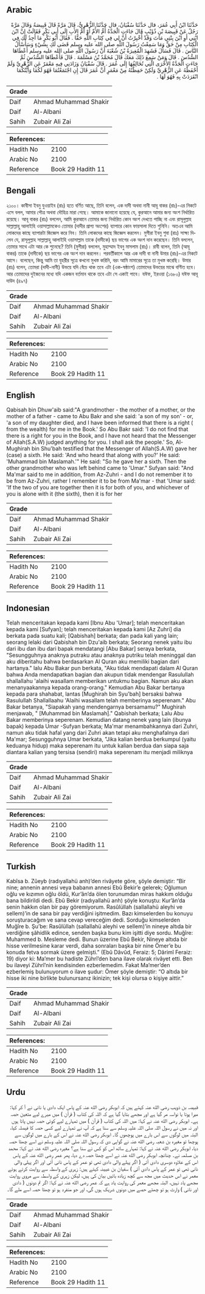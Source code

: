 ## Arabic


<div dir="rtl" lang="ar" style={{fontSize:'larger',backgroundColor:'#f8f9fa',padding:20}}>
حَدَّثَنَا ابْنُ أَبِي عُمَرَ، قال حَدَّثَنَا سُفْيَانُ، قال حَدَّثَنَا الزُّهْرِيُّ، قَالَ مَرَّةً قَالَ قَبِيصَةُ وَقَالَ مَرَّةً رَجُلٌ عَنْ قَبِيصَةَ بْنِ ذُؤَيْبٍ قَالَ جَاءَتِ الْجَدَّةُ أُمُّ الأُمِّ أَوْ أُمُّ الأَبِ إِلَى أَبِي بَكْرٍ فَقَالَتْ إِنَّ ابْنَ ابْنِي أَوِ ابْنَ بِنْتِي مَاتَ وَقَدْ أُخْبِرْتُ أَنَّ لِي فِي كِتَابِ اللَّهِ حَقًّا ‏.‏ فَقَالَ أَبُو بَكْرٍ مَا أَجِدُ لَكِ فِي الْكِتَابِ مِنْ حَقٍّ وَمَا سَمِعْتُ رَسُولَ اللَّهِ صلى الله عليه وسلم قَضَى لَكِ بِشَيْءٍ وَسَأَسْأَلُ النَّاسَ ‏.‏ قَالَ فَسَأَلَ فَشَهِدَ الْمُغِيرَةُ بْنُ شُعْبَةَ أَنَّ رَسُولَ اللَّهِ صلى الله عليه وسلم أَعْطَاهَا السُّدُسَ ‏.‏ قَالَ وَمَنْ سَمِعَ ذَلِكَ مَعَكَ قَالَ مُحَمَّدُ بْنُ مَسْلَمَةَ ‏.‏ قَالَ فَأَعْطَاهَا السُّدُسَ ثُمَّ جَاءَتِ الْجَدَّةُ الأُخْرَى الَّتِي تُخَالِفُهَا إِلَى عُمَرَ ‏.‏ قَالَ سُفْيَانُ وَزَادَنِي فِيهِ مَعْمَرٌ عَنِ الزُّهْرِيِّ وَلَمْ أَحْفَظْهُ عَنِ الزُّهْرِيِّ وَلَكِنْ حَفِظْتُهُ مِنْ مَعْمَرٍ أَنَّ عُمَرَ قَالَ إِنِ اجْتَمَعْتُمَا فَهُوَ لَكُمَا وَأَيَّتُكُمَا انْفَرَدَتْ بِهِ فَهُوَ لَهَا ‏.‏
</div>
<div style={{backgroundColor:'#f8f9fa',padding:20, marginBottom: 10}}><table> <thead> <tr> <th>Grade</th> <th></th> </tr> </thead> <tbody> <tr><td>Daif</td><td>Ahmad Muhammad Shakir</td></tr><tr><td>Daif</td><td>Al-Albani</td></tr><tr><td>Sahih</td><td>Zubair Ali Zai</td></tr></tbody></table><table> <thead> <tr> <th>References:</th> <th></th> </tr> </thead> <tbody><tr><td>Hadith No</td><td>2100</td></tr><tr><td>Arabic No</td><td>2100</td></tr><tr><td>Reference</td><td>Book 29 Hadith 11</td></tr></tbody></table></div>

## Bengali


<div dir="ltr" lang="bn" style={{fontSize:'larger',backgroundColor:'#f8f9fa',padding:20}}>
২১০০। কাবীসা ইবনু যুওয়াইব (রাঃ) হতে বর্ণিত আছে, তিনি বলেন, এক দাদী অথবা নানী আবূ বাকর (রাঃ)-এর নিকটে এসে বলল, আমার পৌত্র অথবা দৌহিত্র মারা গেছে। আমাকে জানানো হয়েছে যে, কুরআনে আমার জন্য অংশ নির্ধারিত রয়েছে। আবূ বাকর (রাঃ) বললেন, আমি কুরআনে তোমার জন্য নির্ধারিত কোন অংশ দেখতে পাচ্ছি না এবং রাসূলুল্লাহ সাল্লাল্লাহু আলাইহি ওয়াসাল্লামকেও তোমার (দাদীর প্রাপ্য অংশের) ব্যাপারে কোন ফায়সালা দিতে শুনিনি। অতএব আমি লোকদের কাছে ব্যাপারটা জিজ্ঞেস করে নিব। তিনি লোকদের কাছে জিজ্ঞেস করলেন। মুগীরা ইবনু শুবা (রাঃ) সাক্ষ্য দিলেন যে, রাসূলুল্লাহ সাল্লাল্লাহু আলাইহি ওয়াসাল্লাম তাকে (দাদীকে) ছয় ভাগের এক অংশ দান করেছেন। তিনি বললেন, তোমার সাথে এটা আর কে শুনেছে? তিনি (মুগীরা) বললেন, মুহাম্মাদ ইবনু মাসলাম (রাঃ)। রাবী বলেন, তিনি (আবূ বাকর) তাকে (দাদীকে) ছয় ভাগের এক অংশ দান করলেন। পরবর্তীকালে আর এক দাদী বা নানী উমার (রাঃ)-এর নিকটে আসে। বলেছেন, কিন্তু আমি তা যুহরীর সূত্রে কখনো মুখস্ত করিনি, বরং আমি মামারের সূত্রে তা মুখস্ত করেছি। উমার (রাঃ) বলেন, তোমরা (দাদী-নানী) উভয়ে যদি বেঁচে থাক তবে এটা (এক-ষষ্ঠাংশ) তোমাদের উভয়ের মাঝে বণ্টিত হবে। আর তোমাদের দুইজনের মধ্যে যদি একজন বর্তমান থাকে তবে এটা সে একাই পাবে। যঈফ, ইরওয়া (১৬৮০) যঈফ আবূ দাউদ (৪৯৭)
</div>
<div style={{backgroundColor:'#f8f9fa',padding:20, marginBottom: 10}}><table> <thead> <tr> <th>Grade</th> <th></th> </tr> </thead> <tbody> <tr><td>Daif</td><td>Ahmad Muhammad Shakir</td></tr><tr><td>Daif</td><td>Al-Albani</td></tr><tr><td>Sahih</td><td>Zubair Ali Zai</td></tr></tbody></table><table> <thead> <tr> <th>References:</th> <th></th> </tr> </thead> <tbody><tr><td>Hadith No</td><td>2100</td></tr><tr><td>Arabic No</td><td>2100</td></tr><tr><td>Reference</td><td>Book 29 Hadith 11</td></tr></tbody></table></div>

## English


<div dir="ltr" lang="en" style={{fontSize:'larger',backgroundColor:'#f8f9fa',padding:20}}>
Qabisah bin Dhuw'aib said:"A grandmother - the mother of a mother, or the mother of a father - came to Abu Bakr and she said: 'a son of my son' - or, 'a son of my daughter died, and I have been informed that there is a right ( from the wealth) for me in the Book.' So Abu Bakr said: 'I do not find that there is a right for you in the Book, and I have not heard that the Messenger of Allah(S.A.W) judged anything for you. I shall ask the people.' So, Al-Mughirah bin Shu'bah testified that the Messenger of Allah(S.A.W) gave her (case) a sixth. He said: 'And who heard that along with you?' He said: 'Muhammad bin Maslamah.'" He said: "So he gave her a sixth. Then the other grandmother who was left behind came to 'Umar." Sufyan said: "And Ma'mar said to me in addition, from Az-Zuhri - and I do not remember it to be from Az-Zuhri, rather I remember it to be from Ma'mar - that 'Umar said: 'If the two of you are together then it is for both of you, and whichever of you is alone with it (the sixth), then it is for her
</div>
<div style={{backgroundColor:'#f8f9fa',padding:20, marginBottom: 10}}><table> <thead> <tr> <th>Grade</th> <th></th> </tr> </thead> <tbody> <tr><td>Daif</td><td>Ahmad Muhammad Shakir</td></tr><tr><td>Daif</td><td>Al-Albani</td></tr><tr><td>Sahih</td><td>Zubair Ali Zai</td></tr></tbody></table><table> <thead> <tr> <th>References:</th> <th></th> </tr> </thead> <tbody><tr><td>Hadith No</td><td>2100</td></tr><tr><td>Arabic No</td><td>2100</td></tr><tr><td>Reference</td><td>Book 29 Hadith 11</td></tr></tbody></table></div>

## Indonesian


<div dir="ltr" lang="id" style={{fontSize:'larger',backgroundColor:'#f8f9fa',padding:20}}>
Telah menceritakan kepada kami [Ibnu Abu 'Umar]; telah menceritakan kepada kami [Sufyan]; telah menceritakan kepada kami [Az Zuhri] dia berkata pada suatu kali; [Qabishah] berkata; dan pada kali yang lain; seorang lelaki dari Qabishah bin Dzu'aib berkata; Seorang nenek yaitu ibu dari ibu dan ibu dari bapak mendatangi [Abu Bakar] seraya berkata, "Sesungguhnya anaknya putraku atau anaknya putriku telah meninggal dan aku diberitahu bahwa berdasarkan Al Quran aku memiliki bagian dari hartanya." lalu Abu Bakar pun berkata, "Aku tidak mendapati dalam Al Quran bahwa Anda mendapatkan bagian dan akupun tidak mendengar Rasulullah shallallahu 'alaihi wasallam memberikan untukmu bagian. Namun aku akan menanyaakannya kepada orang-orang." Kemudian Abu Bakar bertanya kepada para shahabat, lantas [Mughirah bin Syu'bah] bersaksi bahwa Rasulullah Shallallaahu 'Alaihi wasallam telah memberinya seperenam." Abu Bakar betanya, "Siapakah yang mendengarnya bersamamu?" Mughirah menjawab, " [Muhammad bin Maslamah]." Qabishah berkata; Lalu Abu Bakar memberinya seperenam. Kemudian datang nenek yang lain (ibunya bapak) kepada Umar -Sufyan berkata; Ma'mar menambahkannya dari Zuhri, namun aku tidak hafal yang dari Zuhri akan tetapi aku menghafalnya dari Ma'mar; Sesungguhnya Umar berkata, "Jika kalian berdua berkumpul (yaitu keduanya hidup) maka seperenam itu untuk kalian berdua dan siapa saja diantara kalian yang tersisa (sendiri) maka seperenam itu menjadi miliknya
</div>
<div style={{backgroundColor:'#f8f9fa',padding:20, marginBottom: 10}}><table> <thead> <tr> <th>Grade</th> <th></th> </tr> </thead> <tbody> <tr><td>Daif</td><td>Ahmad Muhammad Shakir</td></tr><tr><td>Daif</td><td>Al-Albani</td></tr><tr><td>Sahih</td><td>Zubair Ali Zai</td></tr></tbody></table><table> <thead> <tr> <th>References:</th> <th></th> </tr> </thead> <tbody><tr><td>Hadith No</td><td>2100</td></tr><tr><td>Arabic No</td><td>2100</td></tr><tr><td>Reference</td><td>Book 29 Hadith 11</td></tr></tbody></table></div>

## Turkish


<div dir="ltr" lang="tr" style={{fontSize:'larger',backgroundColor:'#f8f9fa',padding:20}}>
Kabîsa b. Zûeyb (radıyallahü anh)’den rivâyete göre, şöyle demiştir: “Bir nine; annenin annesi veya babanın annesi Ebû Bekir’e gelerek; Oğlumun oğlu ve kızımın oğlu öldü, Kur’ân’da ölen torunumdan miras hakkım olduğu bana bildirildi dedi. Ebû Bekir (radıyallahü anh) şöyle konuştu: Kur’ân’da senin hakkın olan bir pay göremiyorum. Rasûlüllah (sallallahü aleyhi ve sellem)’in de sana bir pay verdiğini işitmedim. Bazı kimselerden bu konuyu soruşturacağım ve sana cevap vereceğim dedi. Sorduğu kimselerden Muğîre b. Şu’be: Rasûlüllah (sallallahü aleyhi ve sellem)’in nineye altıda bir verdiğine şâhidlik edince, senden başka bunu kim işitti diye sordu. Muğîre: Muhammed b. Mesleme dedi. Bunun üzerine Ebû Bekir, Nineye altıda bir hisse verilmesine karar verdi, daha sonraları başka bir nine Ömer’e bu konuda fetva sormak üzere gelmişti.” (Ebû Dâvûd, Feraiz: 5; Dârimî Feraiz: 19) diyor ki: Ma’mer bu hadiste Zührî’den bana ilave olarak rivâyet etti. Ben bu ilaveyi Zührî’nin kendisinden ezberlemedim. Fakat Ma’mer’den ezberlemiş bulunuyorum o ilave şudur: Ömer şöyle demiştir: “O altıda bir hisse iki nine birlikte bulunursanız ikinizin; tek kişi olursa o kişiye aittir.”
</div>
<div style={{backgroundColor:'#f8f9fa',padding:20, marginBottom: 10}}><table> <thead> <tr> <th>Grade</th> <th></th> </tr> </thead> <tbody> <tr><td>Daif</td><td>Ahmad Muhammad Shakir</td></tr><tr><td>Daif</td><td>Al-Albani</td></tr><tr><td>Sahih</td><td>Zubair Ali Zai</td></tr></tbody></table><table> <thead> <tr> <th>References:</th> <th></th> </tr> </thead> <tbody><tr><td>Hadith No</td><td>2100</td></tr><tr><td>Arabic No</td><td>2100</td></tr><tr><td>Reference</td><td>Book 29 Hadith 11</td></tr></tbody></table></div>

## Urdu


<div dir="rtl" lang="ur" style={{fontSize:'larger',backgroundColor:'#f8f9fa',padding:20}}>
قبیصہ بن ذویب رضی الله عنہ کہتے ہیں کہ ابوبکر رضی الله عنہ کے پاس ایک دادی یا نانی نے آ کر کہا: میرا پوتا یا نواسہ مر گیا ہے اور مجھے بتایا گیا ہے کہ اللہ کی کتاب ( قرآن ) میں میرے لیے متعین حصہ ہے۔ ابوبکر رضی الله عنہ نے کہا: میں اللہ کی کتاب ( قرآن ) میں تمہارے لیے کوئی حصہ نہیں پاتا ہوں اور نہ میں نے رسول اللہ صلی اللہ علیہ وسلم سے سنا ہے کہ آپ نے تمہارے لیے کسی حصہ کا فیصلہ کیا، البتہ میں لوگوں سے اس بارے میں پوچھوں گا۔ ابوبکر رضی الله عنہ نے اس کے بارے میں لوگوں سے پوچھا تو مغیرہ بن شعبہ رضی الله عنہ نے گواہی دی کہ رسول اللہ صلی اللہ علیہ وسلم نے اسے چھٹا حصہ دیا، ابوبکر رضی الله عنہ نے کہا: تمہارے ساتھ اس کو کس نے سنا ہے؟ مغیرہ رضی الله عنہ نے کہا: محمد بن مسلمہ نے۔ چنانچہ ابوبکر رضی الله عنہ نے اسے چھٹا حصہ دے دیا، پھر عمر رضی الله عنہ کے پاس اس کے علاوہ دوسری دادی آئی ( اگر پہلے والی دادی تھی تو عمر کے پاس نانی آئی اور اگر پہلی والی نانی تھی تو عمر کے پاس دادی آئی ) سفیان بن عیینہ کہتے ہیں: زہری کے واسطہ سے روایت کرتے ہوئے معمر نے اس حدیث میں مجھ سے کچھ زیادہ باتیں بیان کی ہیں، لیکن زہری کے واسطہ سے مروی روایت مجھے یاد نہیں، البتہ مجھے معمر کی روایت یاد ہے کہ عمر رضی الله عنہ نے کہا: اگر تم دونوں ( دادی اور نانی ) وارث ہو تو چھٹے حصے میں دونوں شریک ہوں گی، اور جو منفرد ہو تو چھٹا حصہ اسے ملے گا۔
</div>
<div style={{backgroundColor:'#f8f9fa',padding:20, marginBottom: 10}}><table> <thead> <tr> <th>Grade</th> <th></th> </tr> </thead> <tbody> <tr><td>Daif</td><td>Ahmad Muhammad Shakir</td></tr><tr><td>Daif</td><td>Al-Albani</td></tr><tr><td>Sahih</td><td>Zubair Ali Zai</td></tr></tbody></table><table> <thead> <tr> <th>References:</th> <th></th> </tr> </thead> <tbody><tr><td>Hadith No</td><td>2100</td></tr><tr><td>Arabic No</td><td>2100</td></tr><tr><td>Reference</td><td>Book 29 Hadith 11</td></tr></tbody></table></div>